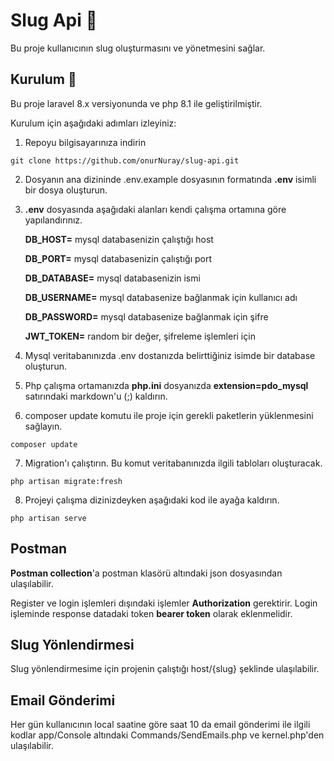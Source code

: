 
# Slug Api 📝  
Bu proje kullanıcının slug oluşturmasını ve yönetmesini sağlar.

## Kurulum 🚀  
Bu proje laravel 8.x versiyonunda ve php 8.1 ile geliştirilmiştir.

Kurulum için aşağıdaki adımları izleyiniz:

1. Repoyu bilgisayarınıza indirin
```
git clone https://github.com/onurNuray/slug-api.git
```
2. Dosyanın ana dizininde .env.example dosyasının formatında **.env** isimli bir dosya oluşturun.
3. **.env** dosyasında aşağıdaki alanları kendi çalışma ortamına göre yapılandırınız.
    
    **DB_HOST=** mysql databasenizin çalıştığı host

    **DB_PORT=** mysql databasenizin çalıştığı port

    **DB_DATABASE=** mysql databasenizin ismi

    **DB_USERNAME=** mysql databasenize bağlanmak için kullanıcı adı

    **DB_PASSWORD=** mysql databasenize bağlanmak için şifre

    **JWT_TOKEN=** random bir değer, şifreleme işlemleri için
4. Mysql veritabanınızda .env dostanızda belirttiğiniz isimde bir database oluşturun.
5. Php çalışma ortamanızda **php.ini** dosyanızda **extension=pdo_mysql** satırındaki markdown'u (;) kaldırın.
6. composer update komutu ile proje için gerekli paketlerin yüklenmesini sağlayın.
```
composer update
```
7. Migration'ı çalıştırın. Bu komut veritabanınızda ilgili tabloları oluşturacak.
```
php artisan migrate:fresh
```
8. Projeyi çalışma dizinizdeyken aşağıdaki kod ile ayağa kaldırın.
```
php artisan serve
```

## Postman

**Postman collection**'a postman klasörü altındaki json dosyasından ulaşılabilir.

Register ve login işlemleri dışındaki işlemler **Authorization** gerektirir. Login işleminde response datadaki token **bearer token** olarak eklenmelidir.

## Slug Yönlendirmesi

Slug yönlendirmesime için projenin çalıştığı host/{slug} şeklinde ulaşılabilir.

## Email Gönderimi

Her gün kullanıcının local saatine göre saat 10 da email gönderimi ile ilgili kodlar app/Console altındaki Commands/SendEmails.php ve kernel.php'den ulaşılabilir.